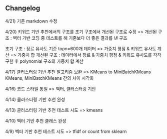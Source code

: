 ## Changelog





4/21)
기존 markdown 수정

4/20)
키워드 기반 추천에서의 구조를 초기 구조에서 개선된 구조로 수정
	=> 개선된 구조 : 벡터 기반 코딩 중 테스트를 해 기존보다 더 좋은 결과를 낸 구조

초기 구조 : 장르 유사도 기준 topn=600개 데이터 => 가중치 평점 & 키워드 유사도 계산 => 가중치 합
개선된 구조 : 데이터에서 장르 & 가중치 평점 & 키워드 유사도를 각각 구한 후 polynomial 구조의 가중치 합 계산

4/17)
클러스터링 기반 추천 알고리즘 보완 => KMeans to MiniBatchKMeans
KMeans, MiniBatchKMeans 간의 차이 시각화

4/16)
코드 스타일 통일 => 벡터, 클러스터링 기반

4/14)
클러스터링 기반 추천 완성

4/13)
클러스터링 기반 추천 테스트 시도 => kmeans

4/10)
벡터 기반 추천 클래스 완성

4/9)
벡터 기반 추천 테스트 시도 => tfidf or count from sklearn